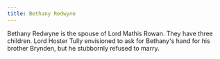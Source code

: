 ```yaml
---
title: Bethany Redwyne
---
```


Bethany Redwyne is the spouse of Lord Mathis Rowan. They have three children. Lord Hoster Tully envisioned to ask for Bethany's hand for his brother Brynden, but he stubbornly refused to marry.


